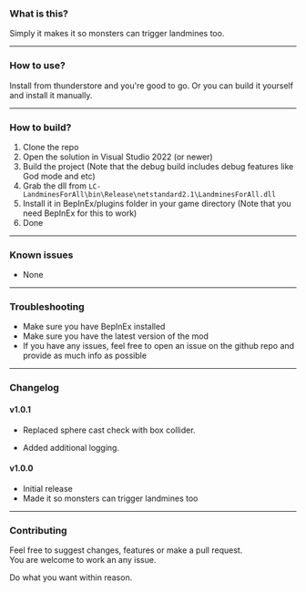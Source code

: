 ### What is this?

Simply it makes it so monsters can trigger landmines too.

---

### How to use?

Install from thunderstore and you're good to go.
Or you can build it yourself and install it manually.

---

### How to build?

1. Clone the repo
2. Open the solution in Visual Studio 2022 (or newer)
3. Build the project (Note that the debug build includes debug features like God mode and etc)
4. Grab the dll from `LC-LandminesForAll\bin\Release\netstandard2.1\LandminesForAll.dll`
5. Install it in BepInEx/plugins folder in your game directory (Note that you need BepInEx for this to work)
6. Done

---

### Known issues

- None

---

### Troubleshooting

- Make sure you have BepInEx installed
- Make sure you have the latest version of the mod
- If you have any issues, feel free to open an issue on the github repo and provide as much info as possible

---

### Changelog

#### v1.0.1

* Replaced sphere cast check with box collider.

* Added additional logging.

#### v1.0.0

- Initial release
- Made it so monsters can trigger landmines too

---

### Contributing

Feel free to suggest changes, features or make a pull request.<br>You are welcome to work an any issue.<br>

Do what you want within reason.
